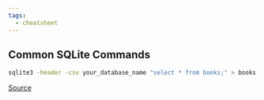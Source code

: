 ```yaml
---
tags:
  - cheatsheet
---
```


## Common SQLite Commands

```sh
sqlite3 -header -csv your_database_name "select * from books;" > books.csv
```

[Source](https://deeplearning.lipingyang.org/export-sqlite-database-to-a-csv-file-using-sqlite3-command-line-tool-ubuntu-16-04/)